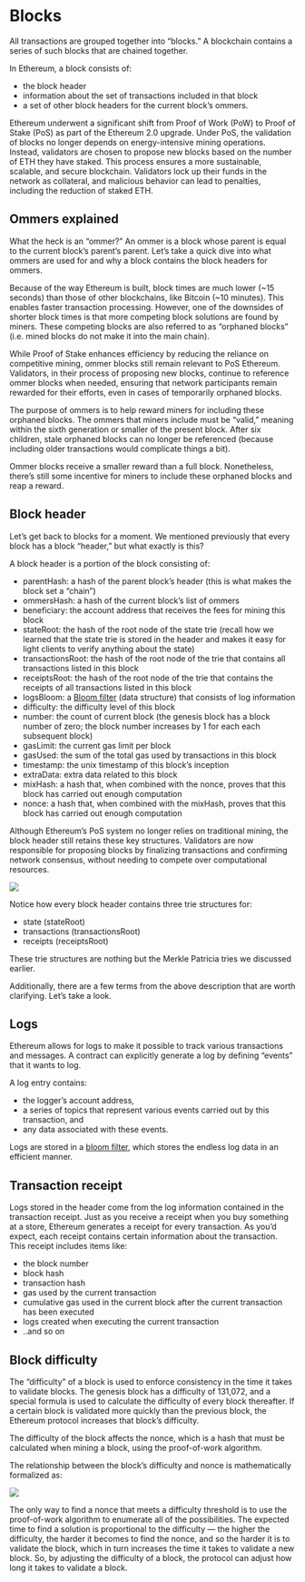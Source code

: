 ﻿# Blocks

All transactions are grouped together into “blocks.” A blockchain contains a series of such blocks that are chained together.

In Ethereum, a block consists of:

- the block header
- information about the set of transactions included in that block
- a set of other block headers for the current block’s ommers.

Ethereum underwent a significant shift from Proof of Work (PoW) to Proof of Stake (PoS) as part of the Ethereum 2.0 upgrade. Under PoS, the validation of blocks no longer depends on energy-intensive mining operations. Instead, validators are chosen to propose new blocks based on the number of ETH they have staked. This process ensures a more sustainable, scalable, and secure blockchain. Validators lock up their funds in the network as collateral, and malicious behavior can lead to penalties, including the reduction of staked ETH.

## Ommers explained

What the heck is an “ommer?” An ommer is a block whose parent is equal to the current block’s parent’s parent. Let’s take a quick dive into what ommers are used for and why a block contains the block headers for ommers.

Because of the way Ethereum is built, block times are much lower (~15 seconds) than those of other blockchains, like Bitcoin (~10 minutes). This enables faster transaction processing. However, one of the downsides of shorter block times is that more competing block solutions are found by miners. These competing blocks are also referred to as “orphaned blocks” (i.e. mined blocks do not make it into the main chain).

While Proof of Stake enhances efficiency by reducing the reliance on competitive mining, ommer blocks still remain relevant to PoS Ethereum. Validators, in their process of proposing new blocks, continue to reference ommer blocks when needed, ensuring that network participants remain rewarded for their efforts, even in cases of temporarily orphaned blocks.

The purpose of ommers is to help reward miners for including these orphaned blocks. The ommers that miners include must be “valid,” meaning within the sixth generation or smaller of the present block. After six children, stale orphaned blocks can no longer be referenced (because including older transactions would complicate things a bit).

Ommer blocks receive a smaller reward than a full block. Nonetheless, there’s still some incentive for miners to include these orphaned blocks and reap a reward.

## Block header

Let’s get back to blocks for a moment. We mentioned previously that every block has a block “header,” but what exactly is this?

A block header is a portion of the block consisting of:

- parentHash: a hash of the parent block’s header (this is what makes the block set a “chain”)
- ommersHash: a hash of the current block’s list of ommers
- beneficiary: the account address that receives the fees for mining this block
- stateRoot: the hash of the root node of the state trie (recall how we learned that the state trie is stored in the header and makes it easy for light clients to verify anything about the state)
- transactionsRoot: the hash of the root node of the trie that contains all transactions listed in this block
- receiptsRoot: the hash of the root node of the trie that contains the receipts of all transactions listed in this block
- logsBloom: a [Bloom filter](https://en.wikipedia.org/wiki/Bloom_filter) (data structure) that consists of log information
- difficulty: the difficulty level of this block
- number: the count of current block (the genesis block has a block number of zero; the block number increases by 1 for each each subsequent block)
- gasLimit: the current gas limit per block
- gasUsed: the sum of the total gas used by transactions in this block
- timestamp: the unix timestamp of this block’s inception
- extraData: extra data related to this block
- mixHash: a hash that, when combined with the nonce, proves that this block has carried out enough computation
- nonce: a hash that, when combined with the mixHash, proves that this block has carried out enough computation

Although Ethereum’s PoS system no longer relies on traditional mining, the block header still retains these key structures. Validators are now responsible for proposing blocks by finalizing transactions and confirming network consensus, without needing to compete over computational resources.

![](https://lh4.googleusercontent.com/5lkhzzDRegqKKavwMqDA-n1fEInDalABC4V7PbpGNFe3UhyV0bijlfHrffKLnC3WaJ7P05KcI3MVV5j7rJ33X1N0ImOAdvBlZEw4ChLGG-pSwqGprWEXbsyqtrslTt6W_dX90vJe)

Notice how every block header contains three trie structures for:

- state (stateRoot)
- transactions (transactionsRoot)
- receipts (receiptsRoot)

These trie structures are nothing but the Merkle Patricia tries we discussed earlier.

Additionally, there are a few terms from the above description that are worth clarifying. Let’s take a look.

## Logs

Ethereum allows for logs to make it possible to track various transactions and messages. A contract can explicitly generate a log by defining “events” that it wants to log.

A log entry contains:

- the logger’s account address,
- a series of topics that represent various events carried out by this transaction, and
- any data associated with these events.

Logs are stored in a [bloom filter](https://en.wikipedia.org/wiki/Bloom_filter), which stores the endless log data in an efficient manner.

## Transaction receipt

Logs stored in the header come from the log information contained in the transaction receipt. Just as you receive a receipt when you buy something at a store, Ethereum generates a receipt for every transaction. As you’d expect, each receipt contains certain information about the transaction. This receipt includes items like:

- the block number
- block hash
- transaction hash
- gas used by the current transaction
- cumulative gas used in the current block after the current transaction has been executed
- logs created when executing the current transaction
- ..and so on

## Block difficulty

The “difficulty” of a block is used to enforce consistency in the time it takes to validate blocks. The genesis block has a difficulty of 131,072, and a special formula is used to calculate the difficulty of every block thereafter. If a certain block is validated more quickly than the previous block, the Ethereum protocol increases that block’s difficulty.

The difficulty of the block affects the nonce, which is a hash that must be calculated when mining a block, using the proof-of-work algorithm.

The relationship between the block’s difficulty and nonce is mathematically formalized as:

![](https://lh3.googleusercontent.com/4K02Q0OJ--9YFrI7riNoAVyAk_GbcXFAi9l7xm6VoFEHyB1bUxioV_I5tbLeoxjl07TSxhyn9iwq5gBVgNDMqFl68nyTwJ11EZvlz0Q6wwefJ5B5rkKxu0XAT567th1v6nYXWXab)

The only way to find a nonce that meets a difficulty threshold is to use the proof-of-work algorithm to enumerate all of the possibilities. The expected time to find a solution is proportional to the difficulty — the higher the difficulty, the harder it becomes to find the nonce, and so the harder it is to validate the block, which in turn increases the time it takes to validate a new block. So, by adjusting the difficulty of a block, the protocol can adjust how long it takes to validate a block.
